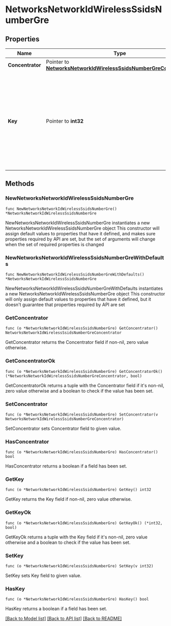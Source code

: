 # NetworksNetworkIdWirelessSsidsNumberGre

## Properties

Name | Type | Description | Notes
------------ | ------------- | ------------- | -------------
**Concentrator** | Pointer to [**NetworksNetworkIdWirelessSsidsNumberGreConcentrator**](NetworksNetworkIdWirelessSsidsNumberGreConcentrator.md) |  | [optional] 
**Key** | Pointer to **int32** | Optional numerical identifier that will add the GRE key field to the GRE header. Used to identify an individual traffic flow within a tunnel. | [optional] 

## Methods

### NewNetworksNetworkIdWirelessSsidsNumberGre

`func NewNetworksNetworkIdWirelessSsidsNumberGre() *NetworksNetworkIdWirelessSsidsNumberGre`

NewNetworksNetworkIdWirelessSsidsNumberGre instantiates a new NetworksNetworkIdWirelessSsidsNumberGre object
This constructor will assign default values to properties that have it defined,
and makes sure properties required by API are set, but the set of arguments
will change when the set of required properties is changed

### NewNetworksNetworkIdWirelessSsidsNumberGreWithDefaults

`func NewNetworksNetworkIdWirelessSsidsNumberGreWithDefaults() *NetworksNetworkIdWirelessSsidsNumberGre`

NewNetworksNetworkIdWirelessSsidsNumberGreWithDefaults instantiates a new NetworksNetworkIdWirelessSsidsNumberGre object
This constructor will only assign default values to properties that have it defined,
but it doesn't guarantee that properties required by API are set

### GetConcentrator

`func (o *NetworksNetworkIdWirelessSsidsNumberGre) GetConcentrator() NetworksNetworkIdWirelessSsidsNumberGreConcentrator`

GetConcentrator returns the Concentrator field if non-nil, zero value otherwise.

### GetConcentratorOk

`func (o *NetworksNetworkIdWirelessSsidsNumberGre) GetConcentratorOk() (*NetworksNetworkIdWirelessSsidsNumberGreConcentrator, bool)`

GetConcentratorOk returns a tuple with the Concentrator field if it's non-nil, zero value otherwise
and a boolean to check if the value has been set.

### SetConcentrator

`func (o *NetworksNetworkIdWirelessSsidsNumberGre) SetConcentrator(v NetworksNetworkIdWirelessSsidsNumberGreConcentrator)`

SetConcentrator sets Concentrator field to given value.

### HasConcentrator

`func (o *NetworksNetworkIdWirelessSsidsNumberGre) HasConcentrator() bool`

HasConcentrator returns a boolean if a field has been set.

### GetKey

`func (o *NetworksNetworkIdWirelessSsidsNumberGre) GetKey() int32`

GetKey returns the Key field if non-nil, zero value otherwise.

### GetKeyOk

`func (o *NetworksNetworkIdWirelessSsidsNumberGre) GetKeyOk() (*int32, bool)`

GetKeyOk returns a tuple with the Key field if it's non-nil, zero value otherwise
and a boolean to check if the value has been set.

### SetKey

`func (o *NetworksNetworkIdWirelessSsidsNumberGre) SetKey(v int32)`

SetKey sets Key field to given value.

### HasKey

`func (o *NetworksNetworkIdWirelessSsidsNumberGre) HasKey() bool`

HasKey returns a boolean if a field has been set.


[[Back to Model list]](../README.md#documentation-for-models) [[Back to API list]](../README.md#documentation-for-api-endpoints) [[Back to README]](../README.md)


